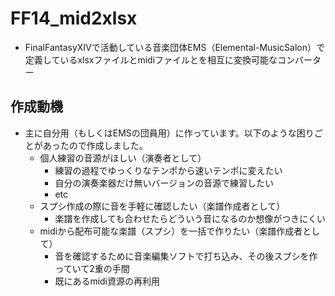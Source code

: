# FF14_mid2xlsx

- FinalFantasyXIVで活動している音楽団体EMS（Elemental-MusicSalon）で定義しているxlsxファイルとmidiファイルとを相互に変換可能なコンバーター

## 作成動機

- 主に自分用（もしくはEMSの団員用）に作っています。以下のような困りごとがあったので作成しました。
  - 個人練習の音源がほしい（演奏者として）
    - 練習の過程でゆっくりなテンポから速いテンポに変えたい
    - 自分の演奏楽器だけ無いバージョンの音源で練習したい
    - etc
  - スプシ作成の際に音を手軽に確認したい（楽譜作成者として）
    - 楽譜を作成しても合わせたらどういう音になるのか想像がつきにくい
  - midiから配布可能な楽譜（スプシ）を一括で作りたい（楽譜作成者として）
    - 音を確認するために音楽編集ソフトで打ち込み、その後スプシを作っていて2重の手間
    - 既にあるmidi資源の再利用

